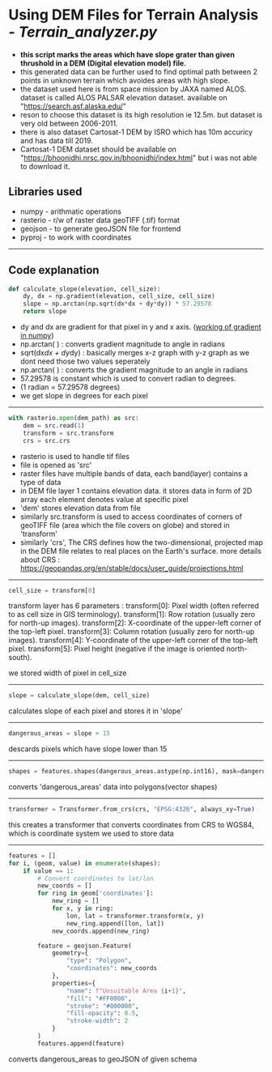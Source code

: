 # Using DEM Files for Terrain Analysis - _Terrain_analyzer.py_

- **this script marks the areas which have slope grater than given thrushold in a DEM (Digital elevation model) file.**
- this generated data can be further used to find optimal path between 2 points in unknown terrain which avoides areas with high slope.
- the dataset used here is from space mission by JAXA named ALOS.
  dataset is called ALOS PALSAR elevation dataset. available on "https://search.asf.alaska.edu/"
- reson to choose this dataset is its high resolution ie 12.5m. but dataset is very old between 2006-2011.
- there is also dataset Cartosat-1 DEM by ISRO which has 10m accuricy and has data till 2019.
- Cartosat-1 DEM dataset should be available on "https://bhoonidhi.nrsc.gov.in/bhoonidhi/index.html" but i was not able to download it.

## Libraries used

- numpy - arithmatic operations
- rasterio - r/w of raster data geoTIFF (.tif) format
- geojson - to generate geoJSON file for frontend
- pyproj - to work with coordinates

---

## Code explanation

```python
def calculate_slope(elevation, cell_size):
    dy, dx = np.gradient(elevation, cell_size, cell_size)
    slope = np.arctan(np.sqrt(dx*dx + dy*dy)) * 57.29578
    return slope
```

- dy and dx are gradient for that pixel in y and x axis. ([working of gradient in numpy](https://www.scaler.com/topics/numpy-gradient/))
- np.arctan( ) : converts gradient magnitude to angle in radians
- sqrt(dx*dx + dy*dy) : basically merges x-z graph with y-z graph as we dont need those two values seperately
- np.arctan( ) : converts the gradient magnitude to an angle in radians
- 57.29578 is constant which is used to convert radian to degrees.
- (1 radian = 57.29578 degrees)
- we get slope in degrees for each pixel

---

```python
with rasterio.open(dem_path) as src:
    dem = src.read(1)
    transform = src.transform
    crs = src.crs
```

- rasterio is used to handle tif files
- file is opened as 'src'
- raster files have multiple bands of data, each band(layer) contains a type of data
- in DEM file layer 1 contains elevation data. it stores data in form of 2D array each element denotes value at specific pixel
- 'dem' stores elevation data from file
- similarly src.transform is used to access coordinates of corners of geoTIFF file (area which the file covers on globe) and stored in 'transform'
- similarly 'crs', The CRS defines how the two-dimensional, projected map in the DEM file relates to real places on the Earth's surface.
  more details about CRS : https://geopandas.org/en/stable/docs/user_guide/projections.html

---

```python
cell_size = transform[0]
```

transform layer has 6 parameters :
transform[0]: Pixel width (often referred to as cell size in GIS terminology).
transform[1]: Row rotation (usually zero for north-up images).
transform[2]: X-coordinate of the upper-left corner of the top-left pixel.
transform[3]: Column rotation (usually zero for north-up images).
transform[4]: Y-coordinate of the upper-left corner of the top-left pixel.
transform[5]: Pixel height (negative if the image is oriented north-south).

we stored width of pixel in cell_size

---

```python
slope = calculate_slope(dem, cell_size)
```

calculates slope of each pixel and stores it in 'slope'

---

```python
dangerous_areas = slope > 15
```

descards pixels which have slope lower than 15

---

```python
shapes = features.shapes(dangerous_areas.astype(np.int16), mask=dangerous_areas, transform=transform)
```

converts 'dangerous_areas' data into polygons(vector shapes)

---

```python
transformer = Transformer.from_crs(crs, "EPSG:4326", always_xy=True)
```

this creates a transformer that converts coordinates from CRS to WGS84, which is coordinate system we used to store data

---

```python
features = []
for i, (geom, value) in enumerate(shapes):
    if value == 1:
        # Convert coordinates to lat/lon
        new_coords = []
        for ring in geom['coordinates']:
            new_ring = []
            for x, y in ring:
                lon, lat = transformer.transform(x, y)
                new_ring.append([lon, lat])
            new_coords.append(new_ring)

        feature = geojson.Feature(
            geometry={
                "type": "Polygon",
                "coordinates": new_coords
            },
            properties={
                "name": f"Unsuitable Area {i+1}",
                "fill": "#FF0000",
                "stroke": "#000000",
                "fill-opacity": 0.5,
                "stroke-width": 2
            }
        )
        features.append(feature)
```

converts dangerous_areas to geoJSON of given schema
